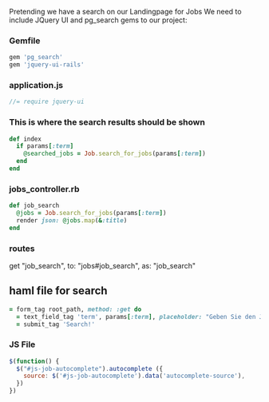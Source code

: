 Pretending we have a search on our Landingpage for Jobs
We need to include JQuery UI and pg_search gems to our project:

### Gemfile
```ruby
gem 'pg_search'
gem 'jquery-ui-rails'
```
### application.js
```js
//= require jquery-ui
```
### This is where the search results should be shown
```ruby
def index
  if params[:term]
    @searched_jobs = Job.search_for_jobs(params[:term])
  end
end
```

### jobs_controller.rb
```ruby
def job_search
  @jobs = Job.search_for_jobs(params[:term])
  render json: @jobs.map(&:title)
end
```

### routes
get "job_search", to: "jobs#job_search", as: "job_search"

## haml file for search
```ruby
= form_tag root_path, method: :get do
  = text_field_tag 'term', params[:term], placeholder: "Geben Sie den Job ein", id: "js-job-autocomplete", data: {autocomplete_source: job_search_path}
  = submit_tag 'Search!'
```

### JS File
```js
$(function() {
  $("#js-job-autocomplete").autocomplete ({
    source: $('#js-job-autocomplete').data('autocomplete-source'),
  })
})
```
